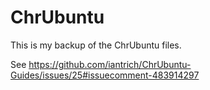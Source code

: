 # ChrUbuntu

This is my backup of the ChrUbuntu files.

See https://github.com/iantrich/ChrUbuntu-Guides/issues/25#issuecomment-483914297
